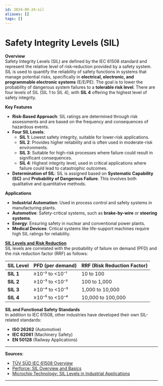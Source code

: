 ```yaml
---
id: 2024-09-24-sil
aliases: []
tags: []
---
```


# Safety Integrity Levels (SIL)

**Overview**  
Safety Integrity Levels (SIL) are defined by the IEC 61508 standard and represent the relative level of risk-reduction provided by a safety system. SIL is used to quantify the reliability of safety functions in systems that manage potential risks, specifically in **electrical, electronic, and programmable electronic systems** (E/E/PE). The goal is to lower the probability of dangerous system failures to a **tolerable risk level**. There are four levels of SIL (SIL 1 to SIL 4), with **SIL 4** offering the highest level of safety integrity.

**Key Features**

- **Risk-Based Approach**: SIL ratings are determined through risk assessments and are based on the frequency and consequences of hazardous events.
- **Four SIL Levels**:
  - **SIL 1**: Lowest safety integrity, suitable for lower-risk applications.
  - **SIL 2**: Provides higher reliability and is often used in moderate-risk environments.
  - **SIL 3**: Suitable for high-risk processes where failure could result in significant consequences.
  - **SIL 4**: Highest integrity level, used in critical applications where failure could lead to catastrophic outcomes.
- **Determination of SIL**: SIL is assigned based on **Systematic Capability (SC)** and **Probability of Dangerous Failure**. This involves both qualitative and quantitative methods.

**Applications**

- **Industrial Automation**: Used in process control and safety systems in manufacturing plants.
- **Automotive**: Safety-critical systems, such as **brake-by-wire** or **steering systems**.
- **Energy**: Ensuring safety in nuclear and conventional power plants.
- **Medical Devices**: Critical systems like life-support machines require high SIL ratings for reliability.

[**SIL Levels and Risk Reduction**](https://www.perforce.com/blog/qac/safety-integrity-level-sil-basics)  
SIL levels are correlated with the probability of failure on demand (PFD) and the risk reduction factor (RRF) as follows:

| SIL Level | PFD (per demand) | RRF (Risk Reduction Factor) |
| --------- | ---------------- | --------------------------- |
| **SIL 1** | ≥10⁻² to <10⁻¹   | 10 to 100                   |
| **SIL 2** | ≥10⁻³ to <10⁻²   | 100 to 1,000                |
| **SIL 3** | ≥10⁻⁴ to <10⁻³   | 1,000 to 10,000             |
| **SIL 4** | ≥10⁻⁵ to <10⁻⁴   | 10,000 to 100,000           |

**SIL and Functional Safety Standards**  
In addition to IEC 61508, other industries have developed their own SIL-related standards:

- **ISO 26262** (Automotive)
- **IEC 62061** (Machinery Safety)
- **EN 50128** (Railway Applications)

---

**Sources**:

- [TÜV SÜD IEC 61508 Overview](https://www.tuvsud.com)
- [Perforce: SIL Overview and Basics](https://www.perforce.com)
- [Microchip Technology: SIL Levels in Industrial Applications](https://www.microchip.com)

---
